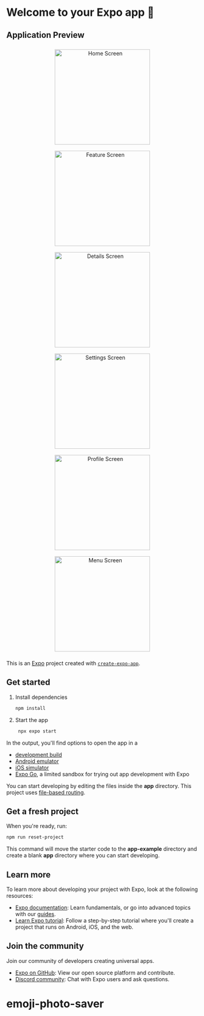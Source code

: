 # Welcome to your Expo app 👋

## Application Preview

<div align="center">
  <div style="display: inline-block; margin: 8px;">
    <img src="./assets/previews/1.png" alt="Home Screen" width="250px" />
  </div>
  <div style="display: inline-block; margin: 8px;">
    <img src="./assets/previews/2.png" alt="Feature Screen" width="250px" />
  </div>
  <div style="display: inline-block; margin: 8px;">
    <img src="./assets/previews/3.png" alt="Details Screen" width="250px" />
  </div>
</div>

<div align="center">
  <div style="display: inline-block; margin: 8px;">
    <img src="./assets/previews/4.png" alt="Settings Screen" width="250px" />
  </div>
  <div style="display: inline-block; margin: 8px;">
    <img src="./assets/previews/5.png" alt="Profile Screen" width="250px" />
  </div>
  <div style="display: inline-block; margin: 8px;">
    <img src="./assets/previews/6.png" alt="Menu Screen" width="250px" />
  </div>
</div>

This is an [Expo](https://expo.dev) project created with [`create-expo-app`](https://www.npmjs.com/package/create-expo-app).

## Get started

1. Install dependencies

   ```bash
   npm install
   ```

2. Start the app

   ```bash
    npx expo start
   ```

In the output, you'll find options to open the app in a

- [development build](https://docs.expo.dev/develop/development-builds/introduction/)
- [Android emulator](https://docs.expo.dev/workflow/android-studio-emulator/)
- [iOS simulator](https://docs.expo.dev/workflow/ios-simulator/)
- [Expo Go](https://expo.dev/go), a limited sandbox for trying out app development with Expo

You can start developing by editing the files inside the **app** directory. This project uses [file-based routing](https://docs.expo.dev/router/introduction).

## Get a fresh project

When you're ready, run:

```bash
npm run reset-project
```

This command will move the starter code to the **app-example** directory and create a blank **app** directory where you can start developing.

## Learn more

To learn more about developing your project with Expo, look at the following resources:

- [Expo documentation](https://docs.expo.dev/): Learn fundamentals, or go into advanced topics with our [guides](https://docs.expo.dev/guides).
- [Learn Expo tutorial](https://docs.expo.dev/tutorial/introduction/): Follow a step-by-step tutorial where you'll create a project that runs on Android, iOS, and the web.

## Join the community

Join our community of developers creating universal apps.

- [Expo on GitHub](https://github.com/expo/expo): View our open source platform and contribute.
- [Discord community](https://chat.expo.dev): Chat with Expo users and ask questions.

# emoji-photo-saver
